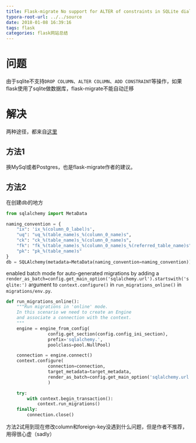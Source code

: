 ```yaml
---
title: Flask-migrate No support for ALTER of constraints in SQLite dialect
typora-root-url: ../../source
date: 2018-01-08 16:39:16
tags: flask
categories: flask网站总结
---
```


# 问题
由于sqlite不支持`DROP COLUMN`、`ALTER COLUMN`、`ADD CONSTRAINT`等操作，如果flask使用了sqlite做数据库，flask-migrate不能自动迁移

# 解决
两种途径，都来自[这里](https://github.com/miguelgrinberg/Flask-Migrate/issues/61)
## 方法1
换MySql或者Postgres，也是flask-migrate作者的建议。
## 方法2
在创建db的地方
```python
from sqlalchemy import MetaData

naming_convention = {
    "ix": 'ix_%(column_0_label)s',
    "uq": "uq_%(table_name)s_%(column_0_name)s",
    "ck": "ck_%(table_name)s_%(column_0_name)s",
    "fk": "fk_%(table_name)s_%(column_0_name)s_%(referred_table_name)s",
    "pk": "pk_%(table_name)s"
}
db = SQLAlchemy(metadata=MetaData(naming_convention=naming_convention))
```
enabled batch mode for auto-generated migrations by adding a `render_as_batch=config.get_main_option('sqlalchemy.url').startswith('sqlite:')` argument to `context.configure()` in `run_migrations_online()` in `migrations/env.py`.
```python
def run_migrations_online():
    """Run migrations in 'online' mode.
    In this scenario we need to create an Engine
    and associate a connection with the context.
    """
    engine = engine_from_config(
                config.get_section(config.config_ini_section),
                prefix='sqlalchemy.',
                poolclass=pool.NullPool)

    connection = engine.connect()
    context.configure(
                connection=connection,
                target_metadata=target_metadata,
                render_as_batch=config.get_main_option('sqlalchemy.url').startswith('sqlite:///')
                )

    try:
        with context.begin_transaction():
            context.run_migrations()
    finally:
        connection.close()
```
方法2试用到现在修改column和foreign-key没遇到什么问题，但是作者不推荐，用得很心虚（sadly）
